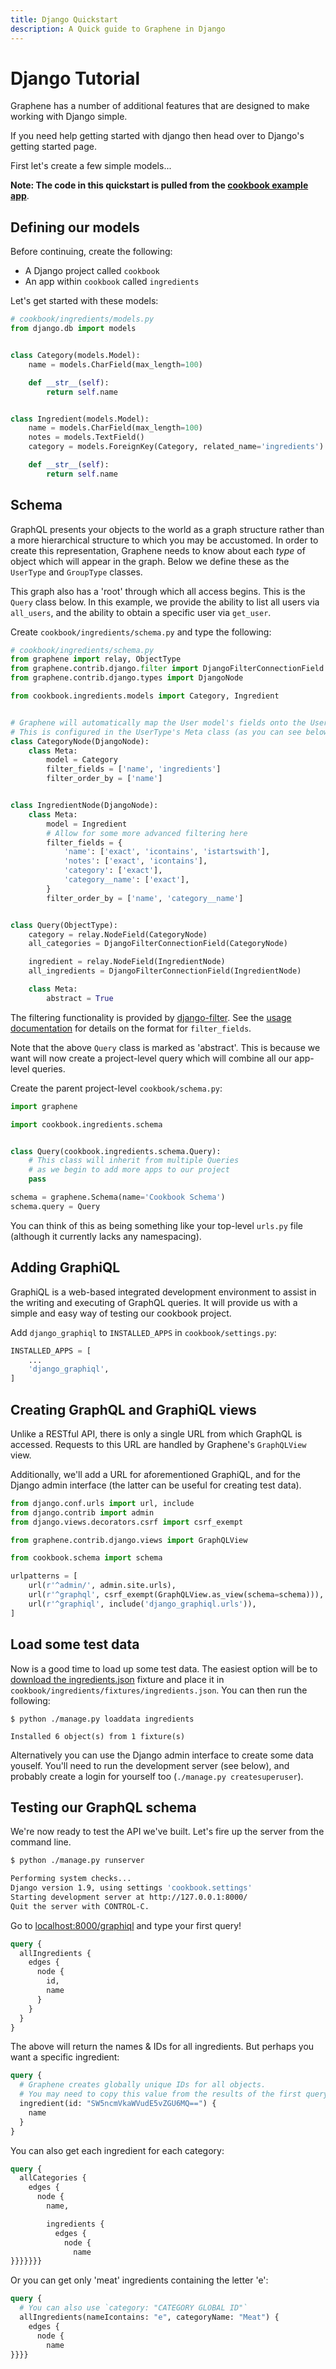 ```yaml
---
title: Django Quickstart
description: A Quick guide to Graphene in Django
---
```


# Django Tutorial

Graphene has a number of additional features that are designed to make
working with Django simple.

If you need help getting started with django then head over to
Django's getting started page.

First let's create a few simple models...

**Note: The code in this quickstart is pulled from the
[cookbook example app](https://github.com/graphql-python/graphene/tree/feature/django/examples/cookbook)**.

## Defining our models

Before continuing, create the following:

* A Django project called `cookbook`
* An app within `cookbook` called `ingredients`

Let's get started with these models:

```python
# cookbook/ingredients/models.py
from django.db import models


class Category(models.Model):
    name = models.CharField(max_length=100)

    def __str__(self):
        return self.name


class Ingredient(models.Model):
    name = models.CharField(max_length=100)
    notes = models.TextField()
    category = models.ForeignKey(Category, related_name='ingredients')

    def __str__(self):
        return self.name
```

## Schema

GraphQL presents your objects to the world as a graph structure rather than a more
hierarchical structure to which you may be accustomed. In order to create this
representation, Graphene needs to know about each *type* of object which will appear in
the graph. Below we define these as the `UserType` and `GroupType` classes.

This graph also has a 'root' through which all access begins. This is the `Query` class below.
In this example, we provide the ability to list all users via `all_users`, and the
ability to obtain a specific user via `get_user`.

Create `cookbook/ingredients/schema.py` and type the following:

```python
# cookbook/ingredients/schema.py
from graphene import relay, ObjectType
from graphene.contrib.django.filter import DjangoFilterConnectionField
from graphene.contrib.django.types import DjangoNode

from cookbook.ingredients.models import Category, Ingredient


# Graphene will automatically map the User model's fields onto the UserType.
# This is configured in the UserType's Meta class (as you can see below)
class CategoryNode(DjangoNode):
    class Meta:
        model = Category
        filter_fields = ['name', 'ingredients']
        filter_order_by = ['name']


class IngredientNode(DjangoNode):
    class Meta:
        model = Ingredient
        # Allow for some more advanced filtering here
        filter_fields = {
            'name': ['exact', 'icontains', 'istartswith'],
            'notes': ['exact', 'icontains'],
            'category': ['exact'],
            'category__name': ['exact'],
        }
        filter_order_by = ['name', 'category__name']


class Query(ObjectType):
    category = relay.NodeField(CategoryNode)
    all_categories = DjangoFilterConnectionField(CategoryNode)

    ingredient = relay.NodeField(IngredientNode)
    all_ingredients = DjangoFilterConnectionField(IngredientNode)

    class Meta:
        abstract = True
```

The filtering functionality is provided by
[django-filter](https://django-filter.readthedocs.org). See the
[usage documentation](https://django-filter.readthedocs.org/en/latest/usage.html#the-filter)
for details on the format for `filter_fields`.

Note that the above `Query` class is marked as 'abstract'. This is because we
want will now create a project-level query which will combine all our app-level
queries.

Create the parent project-level `cookbook/schema.py`:

```python
import graphene

import cookbook.ingredients.schema


class Query(cookbook.ingredients.schema.Query):
    # This class will inherit from multiple Queries
    # as we begin to add more apps to our project
    pass

schema = graphene.Schema(name='Cookbook Schema')
schema.query = Query
```

You can think of this as being something like your top-level `urls.py`
file (although it currently lacks any namespacing).

## Adding GraphiQL

GraphiQL is a web-based integrated development environment to assist in the
writing and executing of GraphQL queries. It will provide us with a simple
and easy way of testing our cookbook project.

Add `django_graphiql` to `INSTALLED_APPS` in `cookbook/settings.py`:

```python
INSTALLED_APPS = [
    ...
    'django_graphiql',
]
```

## Creating GraphQL and GraphiQL views

Unlike a RESTful API, there is only a single URL from which GraphQL is accessed.
Requests to this URL are handled by Graphene's `GraphQLView` view.

Additionally, we'll add a URL for aforementioned GraphiQL, and for the Django admin
interface (the latter can be useful for creating test data).

```python
from django.conf.urls import url, include
from django.contrib import admin
from django.views.decorators.csrf import csrf_exempt

from graphene.contrib.django.views import GraphQLView

from cookbook.schema import schema

urlpatterns = [
    url(r'^admin/', admin.site.urls),
    url(r'^graphql', csrf_exempt(GraphQLView.as_view(schema=schema))),
    url(r'^graphiql', include('django_graphiql.urls')),
]
```

## Load some test data

Now is a good time to load up some test data. The easiest option will be to
[download the ingredients.json](https://raw.githubusercontent.com/graphql-python/graphene/feature/django/examples/cookbook/cookbook/ingredients/fixtures/ingredients.json)
fixture and place it in
`cookbook/ingredients/fixtures/ingredients.json`. You can then run the following:

```
$ python ./manage.py loaddata ingredients

Installed 6 object(s) from 1 fixture(s)
```

Alternatively you can use the Django admin interface to create some data youself.
You'll need to run the development server (see below), and probably create a login
for yourself too (`./manage.py createsuperuser`).

## Testing our GraphQL schema

We're now ready to test the API we've built. Let's fire up the server from the command line.

```bash
$ python ./manage.py runserver

Performing system checks...
Django version 1.9, using settings 'cookbook.settings'
Starting development server at http://127.0.0.1:8000/
Quit the server with CONTROL-C.
```

Go to [localhost:8000/graphiql](http://localhost:8000/graphiql) and type your first query!

```graphql
query {
  allIngredients {
    edges {
      node {
        id,
        name
      }
    }
  }
}
```

The above will return the names & IDs for all ingredients. But perhaps you want
a specific ingredient:

```graphql
query {
  # Graphene creates globally unique IDs for all objects.
  # You may need to copy this value from the results of the first query
  ingredient(id: "SW5ncmVkaWVudE5vZGU6MQ==") {
    name
  }
}
```

You can also get each ingredient for each category:

```graphql
query {
  allCategories {
    edges {
      node {
        name,

        ingredients {
          edges {
            node {
              name
}}}}}}}
```

Or you can get only 'meat' ingredients containing the letter 'e':

```graphql
query {
  # You can also use `category: "CATEGORY GLOBAL ID"`
  allIngredients(nameIcontains: "e", categoryName: "Meat") {
    edges {
      node {
        name
}}}}
```

